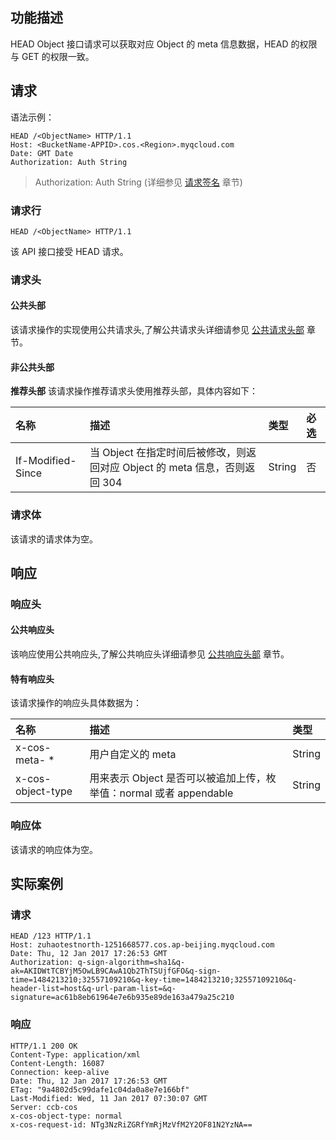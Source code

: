 ## 功能描述
HEAD Object 接口请求可以获取对应 Object 的 meta 信息数据，HEAD 的权限与 GET 的权限一致。 

## 请求

语法示例：
```
HEAD /<ObjectName> HTTP/1.1
Host: <BucketName-APPID>.cos.<Region>.myqcloud.com
Date: GMT Date
Authorization: Auth String
```

> Authorization: Auth String (详细参见 [请求签名](http://tcecqpoc.fsphere.cn/document/product/436/7778) 章节)

### 请求行
```
HEAD /<ObjectName> HTTP/1.1
```
该 API 接口接受 HEAD 请求。

### 请求头

#### 公共头部
该请求操作的实现使用公共请求头,了解公共请求头详细请参见 [公共请求头部](http://tcecqpoc.fsphere.cn/document/product/436/7728) 章节。

#### 非公共头部
**推荐头部**
该请求操作推荐请求头使用推荐头部，具体内容如下：

| 名称                | 描述                                       | 类型     | 必选   |
| :---------------- | :--------------------------------------- | :----- | :--- |
| If-Modified-Since | 当 Object 在指定时间后被修改，则返回对应 Object 的 meta 信息，否则返回 304 | String | 否    |

### 请求体
该请求的请求体为空。

## 响应

### 响应头
#### 公共响应头 
该响应使用公共响应头,了解公共响应头详细请参见 [公共响应头部](http://tcecqpoc.fsphere.cn/document/product/436/7729) 章节。
#### 特有响应头
该请求操作的响应头具体数据为：

| 名称                  | 描述                                       | 类型     |
| :------------------ | :--------------------------------------- | :----- |
| x-cos-meta- *       | 用户自定义的 meta                              | String |
| x-cos-object-type   | 用来表示 Object 是否可以被追加上传，枚举值：normal 或者 appendable | String |

### 响应体

该请求的响应体为空。

## 实际案例

### 请求
```
HEAD /123 HTTP/1.1
Host: zuhaotestnorth-1251668577.cos.ap-beijing.myqcloud.com
Date: Thu, 12 Jan 2017 17:26:53 GMT
Authorization: q-sign-algorithm=sha1&q-ak=AKIDWtTCBYjM5OwLB9CAwA1Qb2ThTSUjfGFO&q-sign-time=1484213210;32557109210&q-key-time=1484213210;32557109210&q-header-list=host&q-url-param-list=&q-signature=ac61b8eb61964e7e6b935e89de163a479a25c210

```

### 响应
```
HTTP/1.1 200 OK
Content-Type: application/xml
Content-Length: 16087
Connection: keep-alive
Date: Thu, 12 Jan 2017 17:26:53 GMT
ETag: "9a4802d5c99dafe1c04da0a8e7e166bf"
Last-Modified: Wed, 11 Jan 2017 07:30:07 GMT
Server: ccb-cos
x-cos-object-type: normal
x-cos-request-id: NTg3NzRiZGRfYmRjMzVfM2Y2OF81N2YzNA==

```
